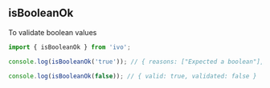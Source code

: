 ## isBooleanOk

To validate boolean values

```ts
import { isBooleanOk } from 'ivo';

console.log(isBooleanOk('true')); // { reasons: ["Expected a boolean"], valid: false }

console.log(isBooleanOk(false)); // { valid: true, validated: false }
```
